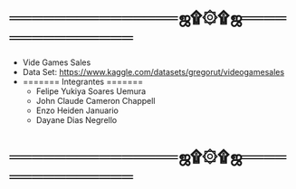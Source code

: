 # ═══════════════ஜ۩۞۩ஜ═══════════════
 - Vide Games Sales
 - Data Set: https://www.kaggle.com/datasets/gregorut/videogamesales
 - ======= Integrantes =======
   - Felipe Yukiya Soares Uemura 
   - John Claude Cameron Chappell 
   - Enzo Heiden Januario 
   -  Dayane Dias Negrello 
# ═══════════════ஜ۩۞۩ஜ═══════════════
